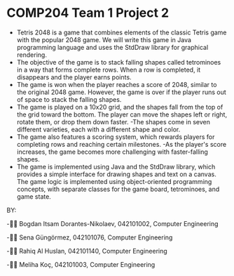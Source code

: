 <h1>  COMP204 Team 1 Project 2  </h1>
 
- Tetris 2048 is a game that combines elements of the classic Tetris game with the popular 2048 game. We will write this game in Java programming language and uses the StdDraw library for graphical rendering.
- The objective of the game is to stack falling shapes called tetrominoes in a way that forms complete rows. When a row is completed, it disappears and the player earns points. 
- The game is won when the player reaches a score of 2048, similar to the original 2048 game. However, the game is over if the player runs out of space to stack the falling shapes.
- The game is played on a 10x20 grid, and the shapes fall from the top of the grid toward the bottom. The player can move the shapes left or right, rotate them, or drop them down faster. 
-The shapes come in seven different varieties, each with a different shape and color.
- The game also features a scoring system, which rewards players for completing rows and reaching certain milestones.
-As the player's score increases, the game becomes more challenging with faster-falling shapes.
- The game is implemented using Java and the StdDraw library, which provides a simple interface for drawing shapes and text on a canvas. The game logic is implemented using object-oriented programming concepts, with separate classes for the game board, tetrominoes, and game state.


BY:

-👨‍💻 Bogdan Itsam Dorantes-Nikolaev, 042101002, Computer Engineering

-👩‍💻 Sena Güngörmez, 042101076, Computer Engineering

-🧑‍💻 Rahiq Al Huslan, 042101140, Computer Engineering

-👩‍💻 Meliha Koç, 042101003, Computer Engineering
